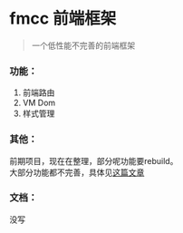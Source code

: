 # fmcc 前端框架
> 一个低性能不完善的前端框架

### 功能：
1. 前端路由
2. VM Dom
3. 样式管理

### 其他：
前期项目，现在在整理，部分呢功能要rebuild。    
大部分功能都不完善，具体见[这篇文章](http://eaves.in/blog/2017728435)

### 文档：
没写

